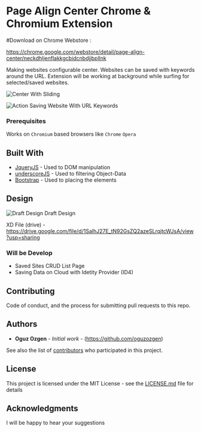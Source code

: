 # Page Align Center Chrome & Chromium Extension

#Download on Chrome Webstore :

https://chrome.google.com/webstore/detail/page-align-center/neckdhljenflakkgcbidcnbdjjbpllnk

Making websites configurable center.
Websites can be saved with keywords around the URL. 
Extension will be working at background while surfing for selected/saved websites.


![Center With Sliding](https://media.giphy.com/media/gFo5g1FoIbg21U7VcG/giphy.gif)


![Action Saving Website With URL Keywords](https://media.giphy.com/media/SA6nhdz8diiG4sVP9v/giphy.gif)


### Prerequisites
Works on `Chromium` based browsers like 
 `Chrome`
 `Opera`


## Built With

* [JqueryJS](https://blog.jquery.com/2016/09/22/jquery-3-1-1-released/) - Used to DOM manipulation
* [underscoreJS](https://underscorejs.org) - Used to filtering Object-Data
* [Bootstrap](https://getbootstrap.com/docs/3.3/getting-started/) - Used to placing the elements

## Design

![Draft Design](http://i64.tinypic.com/2i6e8u0.png)
Draft Design

XD File (drive) - https://drive.google.com/file/d/1SalhJ27E_tN92GsZQ2azeSLrqjtcWJsA/view?usp=sharing

### Will be Develop
 
* Saved Sites CRUD List Page
* Saving Data on Cloud with Idetity Provider (ID4)



## Contributing

Code of conduct, and the process for submitting pull requests to this repo.


## Authors

* **Oguz Ozgen** - *Initial work* - (https://github.com/oguzozgen)

See also the list of [contributors](https://github.com/your/project/contributors) who participated in this project.

## License

This project is licensed under the MIT License - see the [LICENSE.md](LICENSE.md) file for details

## Acknowledgments

I will be happy to hear your suggestions
